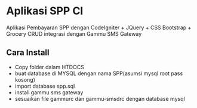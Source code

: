 # Aplikasi SPP CI

Aplikasi Pembayaran SPP dengan CodeIgniter + JQuery + CSS Bootstrap + Grocery CRUD integrasi dengan Gammu SMS Gateway 

## Cara Install

* Copy folder dalam HTDOCS
* buat database di MYSQL dengan nama SPP(asumsi mysql root pass kosong)
* import database spp.sql
* install gammu sms gateway
* sesuaikan file gammurc dan gammu-smsdrc dengan database mysql